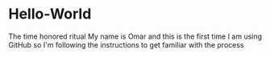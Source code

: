 # Hello-World
The time honored ritual
My name is Omar and this is the first time I am using GitHub so I'm following the instructions to get familiar with the process
